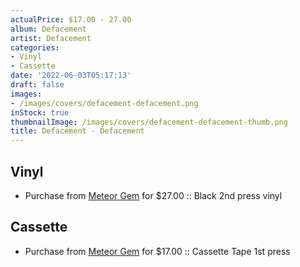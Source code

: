 ```yaml
---
actualPrice: $17.00 - 27.00
album: Defacement
artist: Defacement
categories:
- Vinyl
- Cassette
date: '2022-06-03T05:17:13'
draft: false
images:
- /images/covers/defacement-defacement.png
inStock: true
thumbnailImage: /images/covers/defacement-defacement-thumb.png
title: Defacement - Defacement
---
```


## Vinyl
* Purchase from [Meteor Gem](https://meteor-gem.com/products/defacement-defacement-lp) for $27.00 :: Black 2nd press vinyl
## Cassette
* Purchase from [Meteor Gem](https://meteor-gem.com/products/defacement-defacement-cassette) for $17.00 :: Cassette Tape 1st press
